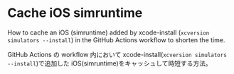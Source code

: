 # Cache iOS simruntime

How to cache an iOS (simruntime) added by xcode-install (`xcversion simulators --install`) in the GitHub Actions workflow to shorten the time.

GitHub Actions の workflow 内において xcode-install(`xcversion simulators --install`)で追加した iOS(simruntime)をキャッシュして時短する方法。
